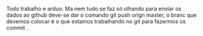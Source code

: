 Todo trabalho e arduo.
Ma nem tudo se faz só olhando
para enviar os dados ao github deve-se dar o comando 
git push orign master, o branc que devemos colocar é o que estamos trabalhando
no git para fazermos os commit .
